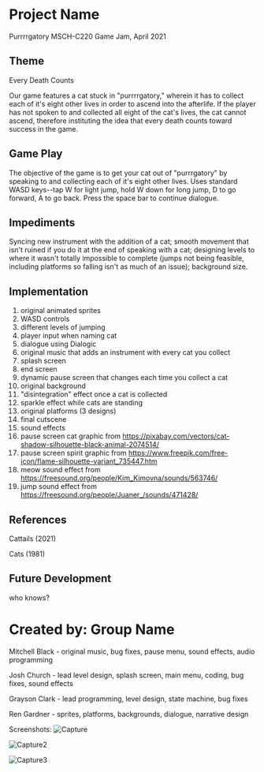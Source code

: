 # Project Name
Purrrrgatory
MSCH-C220 Game Jam, April 2021

## Theme
Every Death Counts

Our game features a cat stuck in "purrrrgatory," wherein it has to collect each of it's eight other lives in order to ascend into the afterlife. If the player has not spoken to and collected all eight of the cat's lives, the cat cannot ascend, therefore instituting the idea that every death counts toward success in the game. 

## Game Play
The objective of the game is to get your cat out of "purrrgatory" by speaking to and collecting each of it's eight other lives. 
Uses standard WASD keys--tap W for light jump, hold W down for long jump, D to go forward, A to go back. Press the space bar to continue dialogue.

## Impediments
Syncing new instrument with the addition of a cat; smooth movement that isn't ruined if you do it at the end of speaking with a cat; designing levels to where it wasn't totally impossible to complete (jumps not being feasible, including platforms so falling isn't as much of an issue); background size.

## Implementation
1. original animated sprites
2. WASD controls
3. different levels of jumping
4. player input when naming cat
5. dialogue using Dialogic 
6. original music that adds an instrument with every cat you collect
7. splash screen
8. end screen 
9. dynamic pause screen that changes each time you collect a cat
10. original background
11. "disintegration" effect once a cat is collected
12. sparkle effect while cats are standing 
13. original platforms (3 designs) 
14. final cutscene
15. sound effects
16. pause screen cat graphic from https://pixabay.com/vectors/cat-shadow-silhouette-black-animal-2074514/ 
17. pause screen spirit graphic from https://www.freepik.com/free-icon/flame-silhouette-variant_735447.htm 
18. meow sound effect from https://freesound.org/people/Kim_Kimovna/sounds/563746/
19. jump sound effect from https://freesound.org/people/Juaner_/sounds/471428/

## References
Cattails (2021)

Cats (1981)

## Future Development
who knows?

# Created by: Group Name
Mitchell Black - original music, bug fixes, pause menu, sound effects, audio programming

Josh Church - lead level design, splash screen, main menu, coding, bug fixes, sound effects

Grayson Clark - lead programming, level design, state machine, bug fixes

Ren Gardner - sprites, platforms, backgrounds, dialogue, narrative design

Screenshots:
![Capture](https://user-images.githubusercontent.com/77999824/115969229-f9d97980-a509-11eb-8100-bef60680345e.PNG)

![Capture2](https://user-images.githubusercontent.com/77999824/115969238-01991e00-a50a-11eb-9789-dc3e4324ae0b.PNG)

![Capture3](https://user-images.githubusercontent.com/77999824/115969243-065dd200-a50a-11eb-984c-1a5aabe8121c.PNG)
